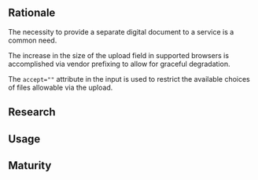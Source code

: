 ## Rationale
The necessity to provide a separate digital document to a service is a common need.

The increase in the size of the upload field in supported browsers is accomplished via vendor prefixing to allow for graceful degradation.

The `accept=""` attribute in the input is used to restrict the available choices of files allowable via the upload.

## Research


## Usage


## Maturity

